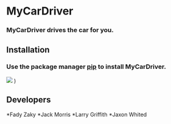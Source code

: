 # **MyCarDriver**
### MyCarDriver drives the car for you.
## **Installation**
### Use the package manager [pip](https://pypi.org/project/pip/) to install MyCarDriver.
![](https://github.com/0ddAuto00/markdown-test/assets/112899312/1e072d32-7c7d-41fd-ad5c-72616733773e)
)
## **Developers**
 *Fady Zaky
 *Jack Morris
 *Larry Griffith
 *Jaxon Whited
